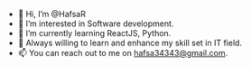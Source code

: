 - 👋 Hi, I’m @HafsaR
- 👀 I’m interested in Software development.
- 🌱 I’m currently learning ReactJS, Python.
- 💞️ Always willing to learn and enhance my skill set in IT field.
- 📫 You can reach out to me on hafsa34343@gmail.com.

<!---
HafsaR/HafsaR is a ✨ special ✨ repository because its `README.md` (this file) appears on your GitHub profile.
You can click the Preview link to take a look at your changes.
--->
